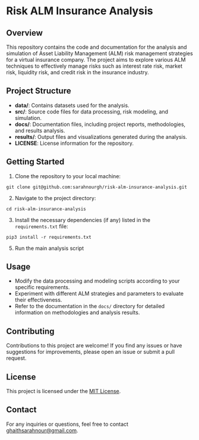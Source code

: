 # Risk ALM Insurance Analysis

## Overview
This repository contains the code and documentation for the analysis and simulation of Asset Liability Management (ALM) risk management strategies for a virtual insurance company. The project aims to explore various ALM techniques to effectively manage risks such as interest rate risk, market risk, liquidity risk, and credit risk in the insurance industry.

## Project Structure
- **data/**: Contains datasets used for the analysis.
- **src/**: Source code files for data processing, risk modeling, and simulation.
- **docs/**: Documentation files, including project reports, methodologies, and results analysis.
- **results/**: Output files and visualizations generated during the analysis.
- **LICENSE**: License information for the repository.

## Getting Started
1. Clone the repository to your local machine:
```
git clone git@github.com:sarahnourgh/risk-alm-insurance-analysis.git
```
2. Navigate to the project directory:
```
cd risk-alm-insurance-analysis
```

3. Install the necessary dependencies (if any) listed in the `requirements.txt` file:
```
pip3 install -r requirements.txt
```
5. Run the main analysis script

## Usage
- Modify the data processing and modeling scripts according to your specific requirements.
- Experiment with different ALM strategies and parameters to evaluate their effectiveness.
- Refer to the documentation in the `docs/` directory for detailed information on methodologies and analysis results.

## Contributing
Contributions to this project are welcome! If you find any issues or have suggestions for improvements, please open an issue or submit a pull request.

## License
This project is licensed under the [MIT License](LICENSE).

## Contact
For any inquiries or questions, feel free to contact [ghaithsarahnour@gmail.com](mailto:ghaithsarahnour@gmail.com).




